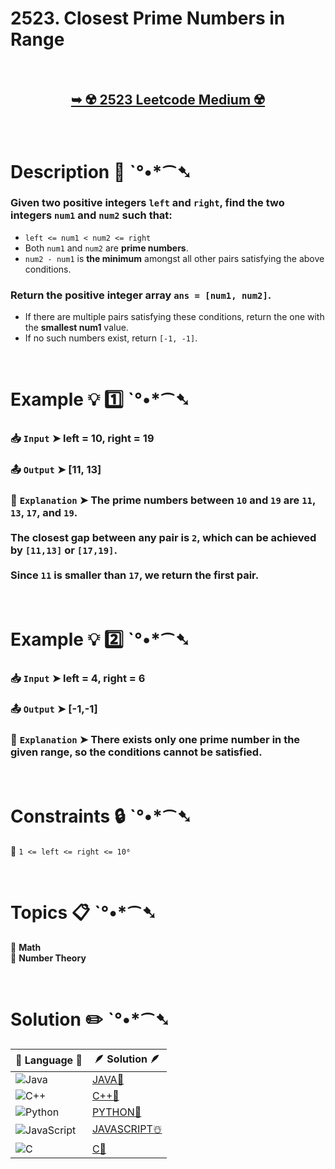 # 2523. Closest Prime Numbers in Range

</br>

<h2 align="center"> 

<a href="https://leetcode.com/problems/closest-prime-numbers-in-range/description/?envType=daily-question&envId=2025-03-07"><strong>➥ ☢️ 2523 Leetcode Medium ☢️ </strong></a>
</h2>

</br>

# Description 📜 ˋ°•*⁀➷

### Given two positive integers `left` and `right`, find the two integers `num1` and `num2` such that:

- `left <= num1 < num2 <= right`
- Both `num1` and `num2` are **prime numbers**.
- `num2 - num1` is **the minimum** amongst all other pairs satisfying the above conditions.

### Return the positive integer array `ans = [num1, num2]`.

- If there are multiple pairs satisfying these conditions, return the one with the **smallest num1** value.
- If no such numbers exist, return `[-1, -1]`.

</br>

# Example 💡 1️⃣ ˋ°•*⁀➷

  ### 📥 `Input`  ➤ left = 10, right = 19

  ### 📤 `Output`  ➤ [11, 13]

  ### 🔦 `Explanation`  ➤ The prime numbers between `10` and `19` are `11`, `13`, `17`, and `19`.</br></br>The closest gap between any pair is `2`, which can be achieved by `[11,13]` or `[17,19]`.</br></br>Since `11` is smaller than `17`, we return the first pair.

</br>

# Example 💡 2️⃣ ˋ°•*⁀➷

  ### 📥 `Input` ➤ left = 4, right = 6

  ### 📤 `Output`  ➤ [-1,-1]

  ### 🔦 `Explanation` ➤ There exists only **one prime number** in the given range, so the conditions cannot be satisfied.

</br>

# Constraints 🔒 ˋ°•*⁀➷

🔹 `1 <= left <= right <= 10⁶` </br>

</br>

# Topics 📋 ˋ°•*⁀➷

🔸 **Math**  </br>
🔸 **Number Theory**  </br>

</br>

# Solution ✏️ ˋ°•*⁀➷

| 📒 Language 📒  | 🪶 Solution 🪶 |
| ------------- | ------------- |
|  ![Java](https://img.shields.io/badge/java-%23ED8B00.svg?style=for-the-badge&logo=openjdk&logoColor=white)  | [JAVA🍁](https://github.com/Prakhar-002/LEETCODE/blob/main/%F0%9F%8D%84%20Daily%20Challenge%202025%20%F0%9F%8D%B3/%F0%9F%94%AC%20Examine%20Thoroughly%20%F0%9F%A7%AC/03%20Mar%20%F0%9F%8C%BC/07%20-%2003%20-%202025%20---%202523.%20Closest%20Prime%20Numbers%20in%20Range%20%E2%98%83%EF%B8%8F%20%F0%9F%8D%81%20%F0%9F%8D%B0%20%F0%9F%8E%B2%20%F0%9F%92%96/%F0%9F%8D%81JAVA%20-%202523.%20Closest%20Prime%20Numbers%20in%20Range.java) |
|  ![C++](https://img.shields.io/badge/c++-%2300599C.svg?style=for-the-badge&logo=c%2B%2B&logoColor=white)  | [C++🎲](https://github.com/Prakhar-002/LEETCODE/blob/main/%F0%9F%8D%84%20Daily%20Challenge%202025%20%F0%9F%8D%B3/%F0%9F%94%AC%20Examine%20Thoroughly%20%F0%9F%A7%AC/03%20Mar%20%F0%9F%8C%BC/07%20-%2003%20-%202025%20---%202523.%20Closest%20Prime%20Numbers%20in%20Range%20%E2%98%83%EF%B8%8F%20%F0%9F%8D%81%20%F0%9F%8D%B0%20%F0%9F%8E%B2%20%F0%9F%92%96/%F0%9F%8E%B2CPP%20-%202523.%20Closest%20Prime%20Numbers%20in%20Range.cpp)  |
|  ![Python](https://img.shields.io/badge/python-3670A0?style=for-the-badge&logo=python&logoColor=ffdd54)    | [PYTHON🍰](https://github.com/Prakhar-002/LEETCODE/blob/main/%F0%9F%8D%84%20Daily%20Challenge%202025%20%F0%9F%8D%B3/%F0%9F%94%AC%20Examine%20Thoroughly%20%F0%9F%A7%AC/03%20Mar%20%F0%9F%8C%BC/07%20-%2003%20-%202025%20---%202523.%20Closest%20Prime%20Numbers%20in%20Range%20%E2%98%83%EF%B8%8F%20%F0%9F%8D%81%20%F0%9F%8D%B0%20%F0%9F%8E%B2%20%F0%9F%92%96/%F0%9F%8D%B0PYTHON%20-%202523.%20Closest%20Prime%20Numbers%20in%20Range.py) |
| ![JavaScript](https://img.shields.io/badge/javascript-%23323330.svg?style=for-the-badge&logo=javascript&logoColor=%23F7DF1E)   | [JAVASCRIPT☃️](https://github.com/Prakhar-002/LEETCODE/blob/main/%F0%9F%8D%84%20Daily%20Challenge%202025%20%F0%9F%8D%B3/%F0%9F%94%AC%20Examine%20Thoroughly%20%F0%9F%A7%AC/03%20Mar%20%F0%9F%8C%BC/07%20-%2003%20-%202025%20---%202523.%20Closest%20Prime%20Numbers%20in%20Range%20%E2%98%83%EF%B8%8F%20%F0%9F%8D%81%20%F0%9F%8D%B0%20%F0%9F%8E%B2%20%F0%9F%92%96/%E2%98%83%EF%B8%8FJAVASCRIPT%20-%202523.%20Closest%20Prime%20Numbers%20in%20Range.js) |
|   ![C](https://img.shields.io/badge/c-%2300599C.svg?style=for-the-badge&logo=c&logoColor=white)   | [C💖](https://github.com/Prakhar-002/LEETCODE/blob/main/%F0%9F%8D%84%20Daily%20Challenge%202025%20%F0%9F%8D%B3/%F0%9F%94%AC%20Examine%20Thoroughly%20%F0%9F%A7%AC/03%20Mar%20%F0%9F%8C%BC/07%20-%2003%20-%202025%20---%202523.%20Closest%20Prime%20Numbers%20in%20Range%20%E2%98%83%EF%B8%8F%20%F0%9F%8D%81%20%F0%9F%8D%B0%20%F0%9F%8E%B2%20%F0%9F%92%96/%F0%9F%92%96C%20-%202523.%20Closest%20Prime%20Numbers%20in%20Range.c)  |
